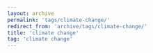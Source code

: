 ```yaml
---
layout: archive
permalink: 'tags/climate-change/'
redirect_from: 'archive/tags/climate-change/'
title: 'climate change'
tag: 'climate change'
---
```

